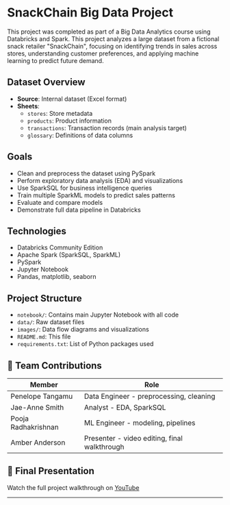# SnackChain Big Data Project

This project was completed as part of a Big Data Analytics course using Databricks and Spark.
This project analyzes a large dataset from a fictional snack retailer "SnackChain", focusing on identifying trends in sales across stores, understanding customer preferences, and applying machine learning to predict future demand.

## Dataset Overview

- **Source**: Internal dataset (Excel format)
- **Sheets**:
  - `stores`: Store metadata
  - `products`: Product information
  - `transactions`: Transaction records (main analysis target)
  - `glossary`: Definitions of data columns

## Goals

- Clean and preprocess the dataset using PySpark
- Perform exploratory data analysis (EDA) and visualizations
- Use SparkSQL for business intelligence queries
- Train multiple SparkML models to predict sales patterns
- Evaluate and compare models
- Demonstrate full data pipeline in Databricks

## Technologies

- Databricks Community Edition
- Apache Spark (SparkSQL, SparkML)
- PySpark
- Jupyter Notebook
- Pandas, matplotlib, seaborn

## Project Structure

- `notebook/`: Contains main Jupyter Notebook with all code
- `data/`: Raw dataset files
- `images/`: Data flow diagrams and visualizations
- `README.md`: This file
- `requirements.txt`: List of Python packages used

## 🧠 Team Contributions

| Member | Role |
|--------|------|
| Penelope Tangamu    | Data Engineer - preprocessing, cleaning |
| Jae-Anne Smith      | Analyst - EDA, SparkSQL |
| Pooja Radhakrishnan | ML Engineer - modeling, pipelines |
| Amber Anderson      | Presenter - video editing, final walkthrough |

## 🎥 Final Presentation

Watch the full project walkthrough on [YouTube](#)

---


